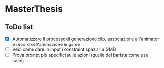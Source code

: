 # MasterThesis

## ToDo list
- [x] Automatizzare il processo di generazione clip, associazione all'animator e record dell'animazione in game
- [ ] Vedi come dare in input i constraint spaziali a GMD
- [ ] Prova prompt più specifici sulle azioni (quelle del barista come use case)
